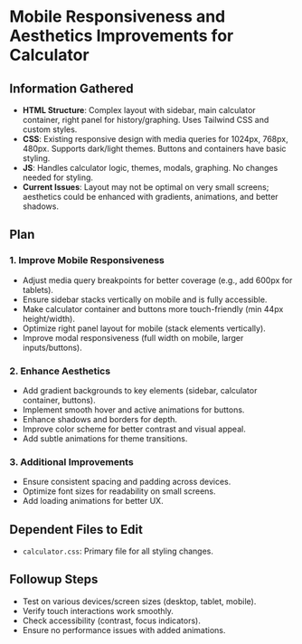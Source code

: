# Mobile Responsiveness and Aesthetics Improvements for Calculator

## Information Gathered
- **HTML Structure**: Complex layout with sidebar, main calculator container, right panel for history/graphing. Uses Tailwind CSS and custom styles.
- **CSS**: Existing responsive design with media queries for 1024px, 768px, 480px. Supports dark/light themes. Buttons and containers have basic styling.
- **JS**: Handles calculator logic, themes, modals, graphing. No changes needed for styling.
- **Current Issues**: Layout may not be optimal on very small screens; aesthetics could be enhanced with gradients, animations, and better shadows.

## Plan
### 1. Improve Mobile Responsiveness
- Adjust media query breakpoints for better coverage (e.g., add 600px for tablets).
- Ensure sidebar stacks vertically on mobile and is fully accessible.
- Make calculator container and buttons more touch-friendly (min 44px height/width).
- Optimize right panel layout for mobile (stack elements vertically).
- Improve modal responsiveness (full width on mobile, larger inputs/buttons).

### 2. Enhance Aesthetics
- Add gradient backgrounds to key elements (sidebar, calculator container, buttons).
- Implement smooth hover and active animations for buttons.
- Enhance shadows and borders for depth.
- Improve color scheme for better contrast and visual appeal.
- Add subtle animations for theme transitions.

### 3. Additional Improvements
- Ensure consistent spacing and padding across devices.
- Optimize font sizes for readability on small screens.
- Add loading animations for better UX.

## Dependent Files to Edit
- `calculator.css`: Primary file for all styling changes.

## Followup Steps
- Test on various devices/screen sizes (desktop, tablet, mobile).
- Verify touch interactions work smoothly.
- Check accessibility (contrast, focus indicators).
- Ensure no performance issues with added animations.
